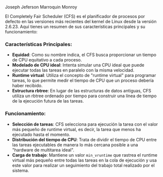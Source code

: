 Joseph Jeferson Marroquin Monroy

El Completely Fair Scheduler (CFS) es el planificador de procesos por defecto en las versiones más recientes del kernel de Linux desde la versión 2.6.23. Aquí tienes un resumen de sus características principales y su funcionamiento:

### Características Principales:
- **Equidad**: Como su nombre indica, el CFS busca proporcionar un tiempo de CPU equitativo a cada proceso.
- **Modelado de CPU ideal**: Intenta simular una CPU ideal que puede ejecutar todas las tareas en paralelo con la misma velocidad.
- **Runtime virtual**: Utiliza el concepto de "runtime virtual" para programar tareas, lo que permite medir el tiempo de CPU que un proceso debería haber recibido.
- **Estructura rbtree**: En lugar de las estructuras de datos antiguas, CFS utiliza un rbtree ordenado por tiempo para construir una línea de tiempo de la ejecución futura de las tareas.

### Funcionamiento:
- **Selección de tareas**: CFS selecciona para ejecución la tarea con el valor más pequeño de runtime virtual, es decir, la tarea que menos ha ejecutado hasta el momento.
- **Distribución del tiempo de CPU**: Trata de dividir el tiempo de CPU entre las tareas ejecutables de manera lo más cercana posible a una "hardware de multitarea ideal".
- **Carga de trabajo**: Mantiene un valor `min_vruntime` que rastrea el runtime virtual más pequeño entre todas las tareas en la cola de ejecución y usa este valor para realizar un seguimiento del trabajo total realizado por el sistema.

